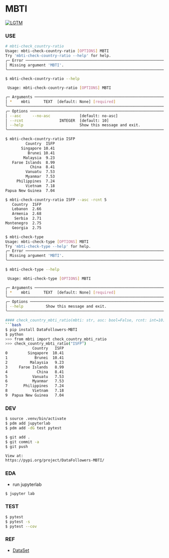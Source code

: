 # MBTI

[![LGTM](https://lgtm.lol/p/394)](https://lgtm.lol/i/394)

### USE
```bash
# mbti-check_country-ratio
Usage: mbti-check-country-ratio [OPTIONS] MBTI
Try 'mbti-check-country-ratio --help' for help.
╭─ Error ──────────────────────────────────────────────────────────────────────────────────────────────╮
│ Missing argument 'MBTI'.                                                                             │
╰──────────────────────────────────────────────────────────────────────────────────────────────────────╯

$ mbti-check-country-ratio --help

 Usage: mbti-check-country-ratio [OPTIONS] MBTI

╭─ Arguments ──────────────────────────────────────────────────────────────────────────────────────────╮
│ *    mbti      TEXT  [default: None] [required]                                                      │
╰──────────────────────────────────────────────────────────────────────────────────────────────────────╯
╭─ Options ────────────────────────────────────────────────────────────────────────────────────────────╮
│ --asc     --no-asc             [default: no-asc]                                                     │
│ --rcnt                INTEGER  [default: 10]                                                         │
│ --help                         Show this message and exit.                                           │
╰──────────────────────────────────────────────────────────────────────────────────────────────────────╯

$ mbti-check-country-ratio ISFP
         Country  ISFP
       Singapore 10.41
          Brunei 10.41
        Malaysia  9.23
   Faroe Islands  8.99
           China  8.41
         Vanuatu  7.53
         Myanmar  7.53
     Philippines  7.24
         Vietnam  7.18
Papua New Guinea  7.04

$ mbti-check-country-ratio ISFP --asc -rcnt 5
   Country  ISFP
   Lebanon  2.66
   Armenia  2.68
    Serbia  2.71
Montenegro  2.75
   Georgia  2.75

$ mbti-check-type
Usage: mbti-check-type [OPTIONS] MBTI
Try 'mbti-check-type --help' for help.
╭─ Error ────────────────────────────────────────────────────────────────────────────────────────────────╮
│ Missing argument 'MBTI'.                                                                               │
╰────────────────────────────────────────────────────────────────────────────────────────────────────────╯

$ mbti-check-type --help

 Usage: mbti-check-type [OPTIONS] MBTI

╭─ Arguments ────────────────────────────────────────────────────────────────────────────────────────────╮
│ *    mbti      TEXT  [default: None] [required]                                                        │
╰────────────────────────────────────────────────────────────────────────────────────────────────────────╯
╭─ Options ──────────────────────────────────────────────────────────────────────────────────────────────╮
│ --help          Show this message and exit.                                                            │
╰────────────────────────────────────────────────────────────────────────────────────────────────────────╯

#### check_country_mbti_ratio(mbti: str, asc: bool=False, rcnt: int=10)
```bash
$ pip install DataFollowers-MBTI
$ python
>>> from mbti import check_country_mbti_ratio
>>> check_country_mbti_ratio("ISFP")
            Country   ISFP
0         Singapore  10.41
1            Brunei  10.41
2          Malaysia   9.23
3     Faroe Islands   8.99
4             China   8.41
5           Vanuatu   7.53
6           Myanmar   7.53
7       Philippines   7.24
8           Vietnam   7.18
9  Papua New Guinea   7.04
``` 

### DEV
```bash
$ source .venv/bin/activate
$ pdm add jupyterlab
$ pdm add -dG test pytest

$ git add .
$ git commit -a
$ git push

View at:
https://pypi.org/project/DataFollowers-MBTI/
```

### EDA
- run jupyterlab
```bash
$ jupyter lab
```

### TEST
```bash
$ pytest
$ pytest -s
$ pytest --cov
```

### REF

- [DataSet](https://www.kaggle.com/datasets/yamaerenay/mbtitypes-full/data)
